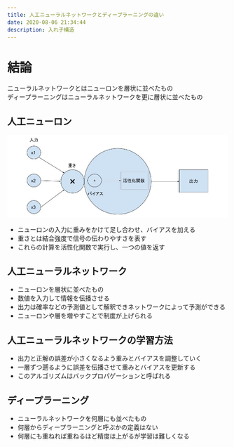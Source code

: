 ```yaml
---
title: 人工ニューラルネットワークとディープラーニングの違い
date: 2020-08-06 21:34:44
description: 入れ子構造
---
```


# 結論
ニューラルネットワークとはニューロンを層状に並べたもの  
ディープラーニングはニューラルネットワークを更に層状に並べたもの

## 人工ニューロン
![人工ニューロン図解](人工ニューロン.jpg)
- ニューロンの入力に重みをかけて足し合わせ、バイアスを加える
- 重さとは結合強度で信号の伝わりやすさを表す
- これらの計算を活性化関数で実行し、一つの値を返す

## 人工ニューラルネットワーク
- ニューロンを層状に並べたもの
- 数値を入力して情報を伝播させる
- 出力は確率などの予測値として解釈できネットワークによって予測ができる
- ニューロンや層を増やすことで制度が上げられる

## 人工ニューラルネットワークの学習方法
- 出力と正解の誤差が小さくなるよう重みとバイアスを調整していく
- 一層ずつ遡るように誤差を伝播させて重みとバイアスを更新する
- このアルゴリズムはバックプロパゲーションと呼ばれる

## ディープラーニング
- ニューラルネットワークを何層にも並べたもの
- 何層からディープラーニングと呼ぶかの定義はない
- 何層にも重ねれば重ねるほど精度は上がるが学習は難しくなる